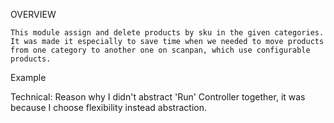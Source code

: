 OVERVIEW

    This module assign and delete products by sku in the given categories. It was made it especially to save time when we needed to move products
    from one category to another one on scanpan, which use configurable products. 
Example
  

Technical:
    Reason why I didn't abstract 'Run' Controller together, it was because I choose flexibility instead abstraction. 
     
    
